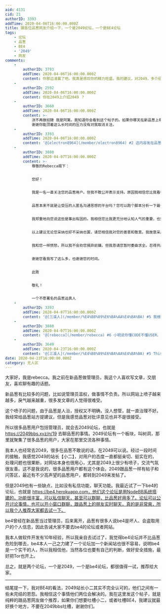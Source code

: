 ```yaml
---
aid: 4131
cid: 21
authorID: 3393
addTime: 2020-04-06T16:00:00.000Z
title: 跟各位品葱网友介绍一下，一个是2049论坛，一个是BE4论坛
tags:
    - 论坛
    - 品葱
    - BE4
    - '2049'
    - 网友
comments:
    -
        authorID: 3793
        addTime: 2020-04-06T16:00:00.000Z
        content: 你那边凌晨了吧。我真是感叹你的精力旺盛。我的建议，对2049，多介绍几句这里的特色，毕竟最近大家都借这儿地方挺多的。
    -
        authorID: 2592
        addTime: 2020-04-06T16:00:00.000Z
        content: 你在2049上介绍2049 ？
    -
        authorID: 3660
        addTime: 2020-04-06T16:00:00.000Z
        content: >-
            決不再做奴隸 我是阿篱。我知道你会看到这个帖子的。如果你哪天在新品葱上有了和rbc一样的遭遇，请移步2049和NodeBE4论坛安家。
            谢谢你能顶着这么长时间的压力没有对我取消关注。
    -
        authorID: 3393
        addTime: 2020-04-06T16:00:00.000Z
        content: '@[electron8964](/member/electron8964) #2 这内容发在品葱留不了1分钟。'
    -
        authorID: 3880
        addTime: 2020-04-07T16:00:00.000Z
        content: >-
            尊敬的Rebecca阁下：


            您好！


            我是一名一直关注您的品葱用户。但我不敢公开表示支持。原因我相信您比我看得更清楚，说得也更清楚。我来给您留言是想斗胆建议您不要就此放弃品葱。如果您注册一个新号隐姓埋名重新来过，以您的勤勉和知识储备，声望权限以及重新聚拢同道都不是难事。


            品葱本来不就是让受压的人匿名沟通思想的平台吗？您可以跑个脚本分析一下最认可Rebecca这个ID的好朋友，大家心照。至于不欢迎您的人，您不妨肉眼屏蔽，不要再用屏蔽列表。品葱的屏蔽列表就是个站务摆设和陷阱，反正一LOGOUT单向屏蔽双向屏蔽都无所谓了。左边窗口挂着ID右边窗口当GUEST，几个俱乐部隔空打拳不也一样鸡飞狗跳？


            我郑重地向您说这些是事出有因的。我相信您比我更充分地认知人气的重要，也知道从技术上如何实现人气增长正循环。您是对论坛发展需要的人才。尽管如此，当今以中文为主的年轻的异见人士匿名论坛恐怕比品葱更有人气的寥寥无几（如果有，请指教，我也想去）。品葱只是一个招牌，不是谁的地盘。难道说这个招牌就应该毁在那几只欺行霸市的宵小之手吗？值此风云际会剧变将至，因为几个宵小就放弃一众支持您愿意和您沟通的同道，放弃潜在的朋友，放弃一个大有前途的科普型社区岂不可惜？


            以上建议无论您采纳也好不采纳也罢，请您相信我对您的善意和敬意。我故意采用不合时宜，过分正式的语气说话是为了避免某些宵小分析我的“语言习惯指纹”，绝无嘲讽。我上面所有的话都是经过了认真思考才写的。您不必用Rebecca这个ID试图了解我是谁，因为我希望能如我上面所写的建议一样走下去。某些人对Rebecca这个ID的打压手段比共产党更恶心。但我可以直言不讳地说，id-5850和鹿党是品葱毒瘤，迟早要清除。但如果在那之前认真做论坛支持中国异见人士的人都散光了，就算清除了她们又怎样？可惜的是品葱这个有潜力的网络平台，高兴的是人类历史上最邪恶的集团——中国共产党！


            我和您一样愤怒，所以我不会劝您捐弃前嫌。但我恳请您暂时委曲求全。忍得共产党，还忍不得几个论坛宵小吗？连重新创业都不怕，还怕重新积累声望吗？


            谢谢您看我写了这么多，也谢谢您的时间。


            此致


            敬礼！


            一个不愿署名的品葱迫真人
    -
        authorID: 3393
        addTime: 2020-04-07T16:00:00.000Z
        content: '@[三溪人](/member/%E4%B8%89%E6%BA%AA%E4%BA%BA) #5 我根本分不清你是好心还是反串。重写吧。'
    -
        authorID: 3880
        addTime: 2020-04-07T16:00:00.000Z
        content: '@[rebecca](/member/rebecca) #6 小明说你懂CODE不懂USER，如非自知之明便是洞若观火。请继续努力。'
    -
        authorID: 3649
        addTime: 2020-04-23T16:00:00.000Z
        content: '@[三溪人](/member/%E4%B8%89%E6%BA%AA%E4%BA%BA) #5 This aged well.'
date: 2020-04-23T16:00:00.000Z
category: 无人区
---
```


大家好，我是rebecca。我之前在新品葱做管理员，我这个人喜欢写文章，交朋友，喜欢聊有趣的话题。

新品葱有比较多的问题，比如说管理员滥权，做事情不负责。所以网站上喷子越来越多，戾气越来越重，很多发文章的人觉得很难受。

这个喷子的问题，由于品葱是人治，授权又不明确，没人想管，就一直治理不好。我经常给品葱站方提建议，但是我感觉品葱对批评意见也并不是很接受。

所以很多品葱用户包括管理员，就会去2049论坛，也就是 https://2049bbs.xyz/n/19 去聊品葱的事情。2049论坛有一个板块，叫树洞，那里就聚集了很多品葱的用户，大家在那里交流各种事情。

我本人也经常去2049，很多在品葱不敢说的话，在2049可以说。经过一段时间的接触，我感觉2049的站长【小二】，对用户的态度一直都挺亲切、挺实在的，处理问题也很果断，对网站本身也很用心，尤其是2049上很少有喷子，交流气氛很友善。这不是我说的，很多品葱用户都有这个体会。2049跟品葱一样有帖子和问答区，最近有不少高声望的品葱用户，都转到2049来发帖了。

但是2049也有一些缺点，比如没有私信功能，聊天功能。我最近试了一下be4的论坛，也就是 https://be4.herokuapp.com，他们这个论坛是用NodeBB系统搭建的，功能很丰富，可以私信聊天，甚至可以群聊，比品葱好用多了。论坛可以公开讨论事情，也可以开小窗口群聊，跟品葱上的朋友实时聊天，真的是非常爽，所以我个人推荐大家都去试一下。

be4曾经在新品葱当过管理员，后来离开，品葱有很多人说be4是坏人、会盗取用户的个人信息，因此告诫大家不要去be4的论坛或者网站。

我本人做软件开发有10年经验，所以我亲自去试过了，我觉得be4论坛并不比品葱危险到哪去，be4本人一己之力建了一个论坛加一个新闻站也很不容易，说明be4是一个实干的人，所以我相信他，当然各位也要有自己的判断，做好安全措施，最好把Tor也开上。

总之，就是两个论坛，一个是2049，一个是be4论坛，都很值得一试，推荐给大家。

* * *

结尾提一下，我对BE4的看法，2049站长小二其实不完全认可的，他们之间有一些未完结的恩怨。我相信这个事情他们两位会解决的。我在这里发这个帖子，就是纯粹的跟品葱网友做个推荐，如果你们想要吐槽小二，或者吐槽BE4，我建议就最好换个地方，不要在2049bbs吐槽，谢谢你们。
